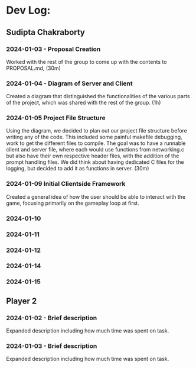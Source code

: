 # Dev Log:

## Sudipta Chakraborty

### 2024-01-03 - Proposal Creation
Worked with the rest of the group to come up with the contents to PROPOSAL.md, (30m)

### 2024-01-04 - Diagram of Server and Client 
Created a diagram that distinguished the functionalities of the various parts of the project,
which was shared with the rest of the group. (1h)

### 2024-01-05 Project File Structure
Using the diagram, we decided to plan out our project file structure before writing any of the code.
This included some painful makefile debugging, work to get the different files to compile. The goal 
was to have a runnable client and server file, where each would use functions from networking.c but
also have their own respective header files, with the addition of the prompt handling files. We did
think about having dedicated C files for the logging, but decided to add it as functions in server. (30m)

### 2024-01-09 Initial Clientside Framework
Created a general idea of how the user should be able to interact with the game, focusing primarily on the
gameplay loop at first.

### 2024-01-10

### 2024-01-11

### 2024-01-12

### 2024-01-14

### 2024-01-15

## Player 2

### 2024-01-02 - Brief description
Expanded description including how much time was spent on task.

### 2024-01-03 - Brief description
Expanded description including how much time was spent on task.
